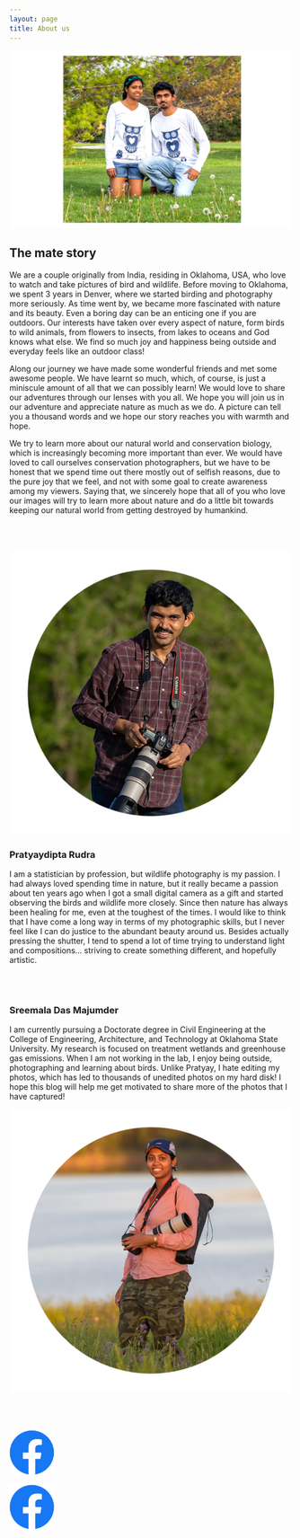 ```yaml
---
layout: page
title: About us
---
```


![](/assets/img/DP/owlshirt.jpg)

## The mate story

We are a couple originally from India, residing in Oklahoma, USA, who love to watch and take pictures of bird and wildlife. Before moving to Oklahoma, we spent 3 years in Denver, where we started birding and photography more seriously. As time went by, we became more fascinated with nature and its beauty. Even a boring day can be an enticing one if you are outdoors. Our interests have taken over every aspect of nature, form birds to wild animals, from flowers to insects, from lakes to oceans and God knows what else. We find so much joy and happiness being outside and everyday feels like an outdoor class! 

Along our journey we have made some wonderful friends and met some awesome people. We have learnt so much, which, of course, is just a miniscule amount of all that we can possibly learn! We would love to share our adventures through our lenses with you all. We hope you will join us in our adventure and appreciate nature as much as we do. A picture can tell you a thousand words and we hope our story reaches you with warmth and hope. 

We try to learn more about our natural world and conservation biology, which is increasingly becoming more important than ever. We would have loved to call ourselves conservation photographers, but we have to be honest that we spend time out there mostly out of selfish reasons, due to the pure joy that we feel, and not with some goal to create awareness among my viewers. Saying that, we sincerely hope that all of you who love our images will try to learn more about nature and do a little bit towards keeping our natural world from getting destroyed by humankind. 

<br>
<br>

<div class="container">
<div class="row">&nbsp;</div>
<div class="row">
	<div class="col-md-4">
		<img src="/assets/img/DP/PDR.jpg" class="img-responsive" alt="Pratyaydipta Rudra"/>
	</div>
	<div class="col-md-8">
	<h3>Pratyaydipta Rudra</h3>
		<p> 
			I am a statistician by profession, but wildlife photography is my passion. I had always loved spending time in nature, but it really became a passion about ten years ago when I got a small digital camera as a gift and started observing the birds and wildlife more closely. Since then nature has always been healing for me, even at the toughest of the times. I would like to think that I have come a long way in terms of my photographic skills, but I never feel like I can do justice to the abundant beauty around us. Besides actually pressing the shutter, I tend to spend a lot of time trying to understand light and compositions… striving to create something different, and hopefully artistic. 
		</p>
	</div>
</div>


<br>
	
<div class="container">
<div class="row">&nbsp;</div>
<div class="row">
	<div class="col-md-8">
	<h3>Sreemala Das Majumder</h3>
		<p> 
			I am currently pursuing a Doctorate degree in Civil Engineering at the College of Engineering, Architecture, and Technology at Oklahoma State University. My research is focused on treatment wetlands and greenhouse gas emissions. When I am not working in the lab, I enjoy being outside, photographing and learning about birds. Unlike Pratyay, I hate editing my photos, which has led to thousands of unedited photos on my hard disk! I hope this blog will help me get motivated to share more of the photos that I have captured!
		</p>
	</div>
	<div class="col-md-4">
		<img src="/assets/img/DP/SDM_DP.jpg" class="img-responsive" alt="Sreemala Das Majumder"/>
	</div>
	
</div>	

	
<br>
<br>
	
	
<div class="container">
<div class="row">&nbsp;</div>
<div class="row">
	<div class="col-md-3">
		<p><a href="https://www.facebook.com/thewingmates" target="_blank">
		<img src="/assets/img/Logos/fblogo.png" alt="fblogo" width="80"> 
		</a></p>
	</div>
	<div class="col-md-3">
		<p><a href="https://www.facebook.com/thewingmates" target="_blank">
		<img src="/assets/img/Logos/fblogo.png" alt="fblogo" width="80"> 
		</a></p>
	</div>
</div>
		

